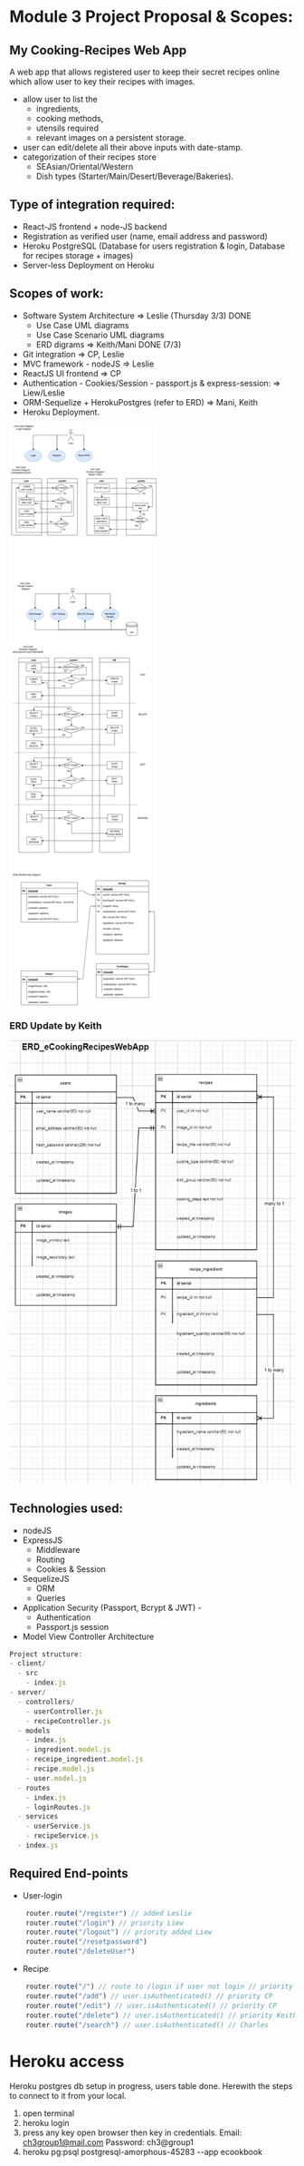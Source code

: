 # Module 3 Project Proposal & Scopes: 

## My Cooking-Recipes Web App

A web app that allows registered user to keep their secret recipes online which allow user to key their recipes with images.
- allow user to list the 
  - ingredients, 
  - cooking methods, 
  - utensils required
  - relevant images on a persistent storage.
- user can edit/delete all their above inputs with date-stamp.
- categorization of their recipes store
  - SEAsian/Oriental/Western
  - Dish types (Starter/Main/Desert/Beverage/Bakeries).


## Type of integration required:
- React-JS frontend + node-JS backend
- Registration as verified user (name, email address and password)
- Heroku PostgreSQL (Database for users registration & login, Database for recipes storage + images)
- Server-less Deployment on Heroku


## Scopes of work:
- Software System Architecture => Leslie (Thursday 3/3) DONE
  - Use Case UML diagrams
  - Use Case Scenario UML diagrams
  - ERD digrams => Keith/Mani DONE (7/3)
- Git integration => CP, Leslie 
- MVC framework - nodeJS => Leslie 
- ReactJS UI frontend => CP 
- Authentication - Cookies/Session - passport.js & express-session: => Liew/Leslie
- ORM-Sequelize + HerokuPostgres (refer to ERD) => Mani, Keith
- Heroku Deployment.

![Use Cases](./UseCaseRecipe.drawio.png)

### ERD Update by Keith

![ERD Keith](./ERDrecipe.drawio.PNG)

## Technologies used:
- nodeJS
- ExpressJS
  - Middleware
  - Routing
  - Cookies & Session
- SequelizeJS
  - ORM
  - Queries
- Application Security (Passport, Bcrypt & JWT) - 
  - Authentication
  - Passport.js session 
- Model View Controller Architecture


```javascript
Project structure:
- client/
  - src 
    - index.js 
- server/
  - controllers/
    - userController.js
    - recipeController.js
  - models
    - index.js
    - ingredient.model.js
    - receipe_ingredient.model.js
    - recipe.model.js
    - user.model.js
  - routes
    - index.js
    - loginRoutes.js
  - services
    - userService.js
    - recipeService.js
  - index.js
```

## Required End-points
- User-login
```javascript
    router.route("/register") // added Leslie
    router.route("/login") // priority Liew
    router.route("/logout") // priority added Liew
    router.route("/resetpassword") 
    router.route("/deleteUser")
```
- Recipe
```javascript
    router.route("/") // route to /login if user not login // priority Mani
    router.route("/add") // user.isAuthenticated() // priority CP
    router.route("/edit") // user.isAuthenticated() // priority CP
    router.route("/delete") // user.isAuthenticated() // priority Keith
    router.route("/search") // user.isAuthenticated() // Charles
```
# Heroku access

Heroku postgres db setup in progress, users table done. Herewith the steps to connect to it from your local.
1. open terminal
2. heroku login
3. press any key open browser then key in credentials. Email: ch3group1@mail.com Password: ch3@group1
4. heroku pg:psql postgresql-amorphous-45283 --app ecookbook
